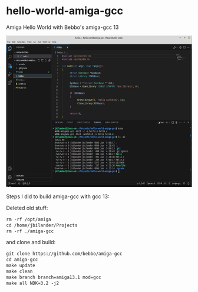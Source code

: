 # hello-world-amiga-gcc
Amiga Hello World with Bebbo's amiga-gcc 13

<a href="pics/visual-code-amiga-gcc.jpg">
<img src="pics/visual-code-amiga-gcc.jpg" width="600" height="411">
</a>

Steps I did to build amiga-gcc with gcc 13:

Deleted old stuff:

    rm -rf /opt/amiga
    cd /home/jbilander/Projects
    rm -rf ./amiga-gcc

and clone and build:

    git clone https://github.com/bebbo/amiga-gcc
    cd amiga-gcc
    make update
    make clean
    make branch branch=amiga13.1 mod=gcc
    make all NDK=3.2 -j2
